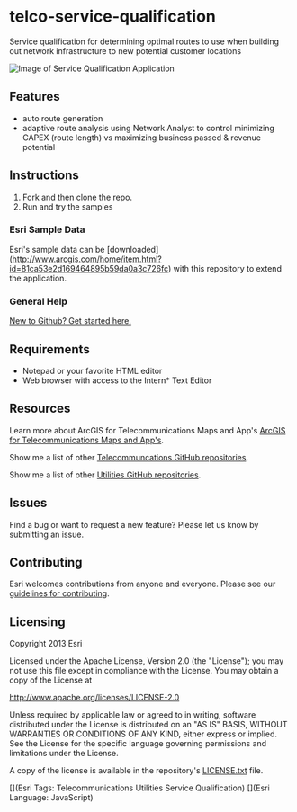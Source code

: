 ﻿# telco-service-qualification

Service qualification for determining optimal routes to use when building out network infrastructure to new potential customer locations

![Image of Service Qualification Application](https://raw.github.com/Esri/telco-service-qualification/master/telco-service-qualification.png "Service Qualification")

## Features

* auto route generation 
* adaptive route analysis using Network Analyst to control minimizing CAPEX (route length) vs maximizing business passed & revenue potential
                                     
## Instructions

1. Fork and then clone the repo. 
2. Run and try the samples

### Esri Sample Data

Esri's sample data can be [downloaded] (http://www.arcgis.com/home/item.html?id=81ca53e2d169464895b59da0a3c726fc) with this repository to extend the application.


### General Help

[New to Github? Get started here.](http://htmlpreview.github.com/?https://github.com/Esri/esri.github.com/blob/master/help/esri-getting-to-know-github.html)

## Requirements


* Notepad or your favorite HTML editor
* Web browser with access to the Intern* Text Editor

## Resources

Learn more about ArcGIS for Telecommunications Maps and App's [ArcGIS for Telecommunications Maps and App's](http://solutions.arcgis.com/telecom).

Show me a list of other [Telecommuncations GitHub repositories](http://esri.github.io/#Telecommunications).

Show me a list of other [Utilities GitHub repositories](http://esri.github.io/#Utilities).

## Issues

Find a bug or want to request a new feature?  Please let us know by submitting an issue.


## Contributing

Esri welcomes contributions from anyone and everyone.
Please see our [guidelines for contributing](https://github.com/esri/contributing).

## Licensing

Copyright 2013 Esri

Licensed under the Apache License, Version 2.0 (the "License");
you may not use this file except in compliance with the License.
You may obtain a copy of the License at

   http://www.apache.org/licenses/LICENSE-2.0

Unless required by applicable law or agreed to in writing, software
distributed under the License is distributed on an "AS IS" BASIS,
WITHOUT WARRANTIES OR CONDITIONS OF ANY KIND, either express or implied.
See the License for the specific language governing permissions and
limitations under the License.

A copy of the license is available in the repository's
[LICENSE.txt](https://raw.github.com/Esri/telco-service-qualification/master/LICENSE.txt) file.

[](Esri Tags: Telecommunications Utilities Service Qualification)
[](Esri Language: JavaScript)​
